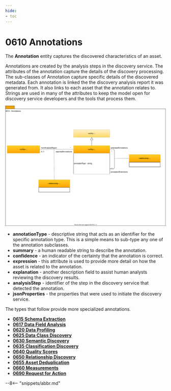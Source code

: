 ```yaml
---
hide:
- toc
---
```


<!-- SPDX-License-Identifier: CC-BY-4.0 -->
<!-- Copyright Contributors to the ODPi Egeria project. -->

# 0610 Annotations

The **Annotation** entity captures the discovered characteristics of an asset.

Annotations are created by the analysis steps in the discovery service.
The attributes of the annotation capture the details of the discovery processing.
The sub-classes of Annotation capture specific details of the discovered metadata.
Each annotation is linked the the discovery analysis report it was generated from.
It also links to each asset that the annotation relates to.
Strings are used in many of the attributes to keep the model open
for discovery service developers and the tools that process them.

![UML](0610-Annotations.svg)

* **annotationType** - descriptive string that acts as an identifier for the specific annotation type.  This is a simple means to sub-type any one of the annotation subclasses.
* **summary** - a human readable string to describe the annotation.
* **confidence** - an indicator of the certainty that the annotation is correct.
* **expression** - this attribute is used to provide more detail on how the asset is related to the annotation.
* **explanation** - another description field to assist human analysts reviewing the discovery results.
* **analysisStep** - identifier of the step in the discovery service that detected the annotation.
* **jsonProperties** - the properties that were used to initiate the discovery service.

The types that follow provide more specialized annotations.

* **[0615 Schema Extraction](0615-Schema-Extraction.md)**
* **[0617 Data Field Analysis](0617-Data-Field-Analysis.md)**
* **[0620 Data Profiling](0620-Data-Profiling.md)**
* **[0625 Data Class Discovery](0625-Data-Class-Discovery.md)**
* **[0630 Semantic Discovery](0630-Semantic-Discovery.md)**
* **[0635 Classification Discovery](0635-Classification-Discovery.md)**
* **[0640 Quality Scores](0640-Quality-Scores.md)**
* **[0650 Relationship Discovery](0650-Relationship-Discovery.md)**
* **[0655 Asset Deduplication](0655-Asset-Deduplication.md)**
* **[0660 Measurements](0660-Data-Source-Measurements.md)**
* **[0690 Request for Action](0690-Request-for-Action.md)**

--8<-- "snippets/abbr.md"